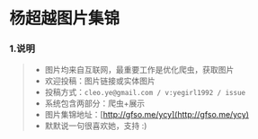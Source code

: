 # 杨超越图片集锦

### 1.说明
> * 图片均来自互联网，最重要工作是优化爬虫，获取图片
> * 欢迎投稿：图片链接或实体图片
> * 投稿方式：`cleo.ye@gmail.com / v:yegirl1992 / issue`
> * 系统包含两部分：爬虫+展示
> * 图片集锦地址：[http://gfso.me/ycy](http://gfso.me/ycy)
> * 默默说一句很喜欢她，支持 :)